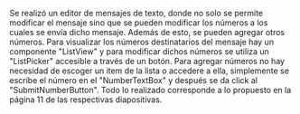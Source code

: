 Se realizó un editor de mensajes de texto, donde no solo se permite modificar el mensaje sino que se pueden modificar los números a los cuales se envía dicho mensaje. Además de esto, se pueden agregar otros números.
Para visualizar los números destinatarios del mensaje hay un componente "ListView" y para modificar dichos números se utiliza un
"ListPicker" accesible a través de un botón.
Para agregar números no hay necesidad de escoger un item de la lista o accedere a ella, simplemente se escribe el número en el 
"NumberTextBox" y después se da click al "SubmitNumberButton".
Todo lo realizado corresponde a lo propuesto en la página 11 de las respectivas diapositivas.
